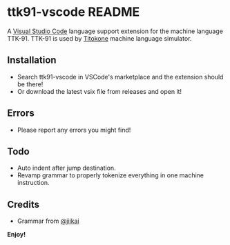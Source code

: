 # ttk91-vscode README

A [Visual Studio Code](https://code.visualstudio.com/) language support extension for the machine language TTK-91.
TTK-91 is used by [Titokone](https://github.com/titokone/titokone) machine language simulator.

## Installation

-   Search ttk91-vscode in VSCode's marketplace and the extension should be there!
-   Or download the latest vsix file from releases and open it!

## Errors

-   Please report any errors you might find!

## Todo

-   Auto indent after jump destination.
-   Revamp grammar to properly tokenize everything in one machine instruction.

## Credits

-   Grammar from [@jiikai](https://github.com/jiikai/language-ttk91)

**Enjoy!**
